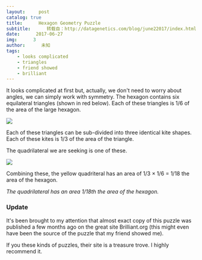 ```yaml
---
layout:     post
catalog: true
title:      Hexagon Geometry Puzzle
subtitle:      转载自：http://datagenetics.com/blog/june22017/index.html
date:      2017-06-27
img:      3
author:      未知
tags:
    - looks complicated
    - triangles
    - friend showed
    - brilliant
---
```


It looks complicated at first but, actually, we don't need to worry about angles, we can simply work with symmetry. The hexagon contains six equilateral triangles (shown in red below). Each of these triangles is 1/6 of the area of the large hexagon.

![](http://datagenetics.com/blog/june22017/p1.png)



Each of these triangles can be sub-divided into three identical kite shapes. Each of these kites is 1/3 of the area of the triangle.

The quadrilateral we are seeking is one of these.

![](http://datagenetics.com/blog/june22017/p2.png)



Combining these, the yellow quadriteral has an area of 1/3 × 1/6 = 1/18 the area of the hexagon.

*The quadrilateral has an area 1/18th the area of the hexagon.*


### Update

It's been brought to my attention that almost exact copy of this puzzle was published a few months ago on the great site Brilliant.org (this might even have been the source of the puzzle that my friend showed me).

If you these kinds of puzzles, their site is a treasure trove. I highly recommend it.

